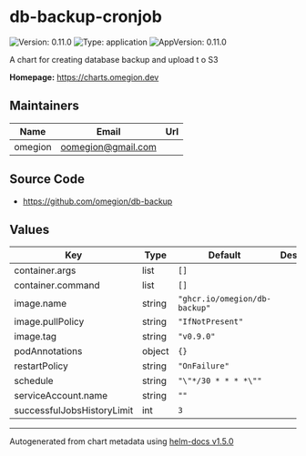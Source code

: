 # db-backup-cronjob

![Version: 0.11.0](https://img.shields.io/badge/Version-0.11.0-informational?style=flat-square) ![Type: application](https://img.shields.io/badge/Type-application-informational?style=flat-square) ![AppVersion: 0.11.0](https://img.shields.io/badge/AppVersion-0.11.0-informational?style=flat-square)

A chart for creating database backup and upload t o S3

**Homepage:** <https://charts.omegion.dev>

## Maintainers

| Name | Email | Url |
| ---- | ------ | --- |
| omegion | oomegion@gmail.com |  |

## Source Code

* <https://github.com/omegion/db-backup>

## Values

| Key | Type | Default | Description |
|-----|------|---------|-------------|
| container.args | list | `[]` |  |
| container.command | list | `[]` |  |
| image.name | string | `"ghcr.io/omegion/db-backup"` |  |
| image.pullPolicy | string | `"IfNotPresent"` |  |
| image.tag | string | `"v0.9.0"` |  |
| podAnnotations | object | `{}` |  |
| restartPolicy | string | `"OnFailure"` |  |
| schedule | string | `"\"*/30 * * * *\""` |  |
| serviceAccount.name | string | `""` |  |
| successfulJobsHistoryLimit | int | `3` |  |

----------------------------------------------
Autogenerated from chart metadata using [helm-docs v1.5.0](https://github.com/norwoodj/helm-docs/releases/v1.5.0)
